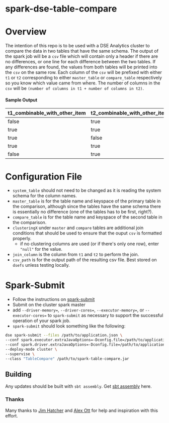 spark-dse-table-compare
====
# Overview
The intention of this repo is to be used with a DSE Analytics cluster to compare the data in two tables that have the same schema. 
The output of the spark job will be a `csv` file which will contain only a header if there are no differences, or one line for each difference between the two tables.
If any differences are found, the values from both tables will be printed into the `csv` on the same row.
Each column of the `csv` will be prefixed with either `t1` or `t2` corresponding to either `master_table` or `compare_table` respectively so you know which value came from where.
The number of columns in the `csv` will be `(number of columns in t1 + number of columns in t2)`.

#### Sample Output

|t1_combinable_with_other_item|t2_combinable_with_other_item|t1_country_code|t2_country_code|t1_item_id|t2_item_id|
|---                          |---                          |---            |---            |---       |---       |
|                        false|                         true|             US|             US|      1139|      1139|
|                         true|                         true|             US|             MX|      1133|      1133|
|                         true|                        false|             US|             US|      1135|      1135|
|                         true|                         true|             CA|             US|      1137|      1137|
|                        false|                         true|             US|             US|      1131|      1131|

# Configuration File
- `system_table` should not need to be changed as it is reading the system schema for the column names.
- `master_table` is for the table name and keyspace of the primary table in the comparison, although since the tables have the same schema there is essentially no difference (one of the tables has to be first, right?).
- `compare_table` is for the table name and keyspace of the second table in the comparison.
- `clusteringX` under `master` and `compare` tables are additional join conditions that should be used to ensure that the ouput `csv` is formatted properly.
    - if no clustering columns are used (or if there's only one row), enter `"null"` for the value.
- `join_column` is the column from `t1` and `t2` to perform the join.
- `csv_path` is for the output path of the resulting csv file. Best stored on `dsefs` unless testing locally.

# Spark-Submit
- Follow the instructions on [spark-submit](https://docs.datastax.com/en/dse/6.7/dse-dev/datastax_enterprise/tools/dse/dseSpark-submit.html)
- Submit on the cluster spark master
- add `--driver-memory=`, `--driver-cores=`, `--executor-memory=`, or `--executor-cores=` to `spark-submit` as necessary to support the successful operation of your spark job.
- `spark-submit` should look something like the following: 
```bash
dse spark-submit --files /path/to/application.json \
--conf spark.executor.extraJavaOptions=-Dconfig.file=/path/to/application.json \
--conf spark.driver.extraJavaOptions=-Dconfig.file=/path/to/application.json \
--deploy-mode cluster \
--supervise \
--class "TableCompare" /path/to/spark-table-compare.jar
```
## Building
Any updates should be built with `sbt assembly`. Get [sbt assembly](https://github.com/sbt/sbt-assembly) here.

### Thanks
Many thanks to [Jim Hatcher](https://github.com/jhatcher9999) and [Alex Ott](https://github.com/alexott) for help and inspiration with this effort.